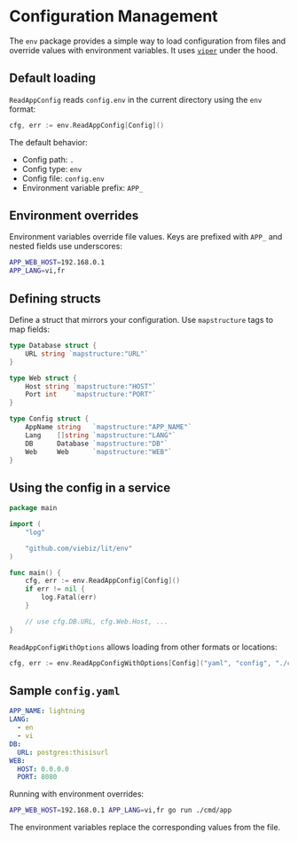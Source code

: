 # Configuration Management

The `env` package provides a simple way to load configuration from files and override values with environment variables. It uses [`viper`](https://github.com/spf13/viper) under the hood.

## Default loading

`ReadAppConfig` reads `config.env` in the current directory using the `env` format:

```go
cfg, err := env.ReadAppConfig[Config]()
```

The default behavior:

- Config path: `.`
- Config type: `env`
- Config file: `config.env`
- Environment variable prefix: `APP_`

## Environment overrides

Environment variables override file values. Keys are prefixed with `APP_` and nested fields use underscores:

```bash
APP_WEB_HOST=192.168.0.1
APP_LANG=vi,fr
```

## Defining structs

Define a struct that mirrors your configuration. Use `mapstructure` tags to map fields:

```go
type Database struct {
    URL string `mapstructure:"URL"`
}

type Web struct {
    Host string `mapstructure:"HOST"`
    Port int    `mapstructure:"PORT"`
}

type Config struct {
    AppName string   `mapstructure:"APP_NAME"`
    Lang    []string `mapstructure:"LANG"`
    DB      Database `mapstructure:"DB"`
    Web     Web      `mapstructure:"WEB"`
}
```

## Using the config in a service

```go
package main

import (
    "log"

    "github.com/viebiz/lit/env"
)

func main() {
    cfg, err := env.ReadAppConfig[Config]()
    if err != nil {
        log.Fatal(err)
    }

    // use cfg.DB.URL, cfg.Web.Host, ...
}
```

`ReadAppConfigWithOptions` allows loading from other formats or locations:

```go
cfg, err := env.ReadAppConfigWithOptions[Config]("yaml", "config", "./configs")
```

## Sample `config.yaml`

```yaml
APP_NAME: lightning
LANG:
  - en
  - vi
DB:
  URL: postgres:thisisurl
WEB:
  HOST: 0.0.0.0
  PORT: 8080
```

Running with environment overrides:

```bash
APP_WEB_HOST=192.168.0.1 APP_LANG=vi,fr go run ./cmd/app
```

The environment variables replace the corresponding values from the file.
